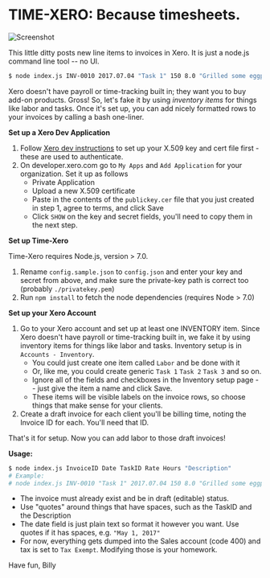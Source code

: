 # TIME-XERO: Because timesheets.

![Screenshot](https://raw.githubusercontent.com/billyc/xero-tracker/master/scrnshot.png)

This little ditty posts new line items to invoices in Xero. It is just a node.js command line tool -- no UI. 

```bash
$ node index.js INV-0010 2017.07.04 "Task 1" 150 8.0 "Grilled some eggplant for company picnic"
```

Xero doesn't have payroll or time-tracking built in; they want you to buy add-on products. Gross! So, let's fake it by using *inventory items* for things like labor and tasks. Once it's set up, you can add nicely formatted rows to your invoices by calling a bash one-liner.

**Set up a Xero Dev Application**

1. Follow [Xero dev instructions](https://developer.xero.com/documentation/api-guides/create-publicprivate-key) to set up your X.509 key and cert file first - these are used to authenticate.
2. On developer.xero.com go to `My Apps` and `Add Application` for your organization. Set it up as
   follows
   - Private Application
   - Upload a new X.509 certificate
   - Paste in the contents of the `publickey.cer` file that you just created in step 1, agree to
     terms, and click Save
   - Click `SHOW` on the key and secret fields, you'll need to copy them in the next step.

**Set up Time-Xero**

Time-Xero requires Node.js, version > 7.0.

1. Rename `config.sample.json` to `config.json` and enter your key and secret from above, and make sure the private-key path is correct too (probably `./privatekey.pem`)
2. Run `npm install` to fetch the node dependencies (requires Node > 7.0)

**Set up your Xero Account**

1. Go to your Xero account and set up at least one INVENTORY item. Since Xero doesn't have payroll or time-tracking built in,
   we fake it by using inventory items for things like labor and tasks. Inventory setup is in
   `Accounts - Inventory`.
   - You could just create one item called `Labor` and be done with it
   - Or, like me, you could create generic `Task 1` `Task 2` `Task 3` and so on. 
   - Ignore all of the fields and checkboxes in the Inventory setup page -- just give the item a name and click Save.
   - These items will be visible labels on the invoice rows, so choose things that make sense for your
     clients.
2. Create a draft invoice for each client you'll be billing time, noting the Invoice ID for each. You'll need that ID.

That's it for setup. Now you can add labor to those draft invoices!

**Usage:**

```bash
$ node index.js InvoiceID Date TaskID Rate Hours "Description"
# Example:
# node index.js INV-0010 "Task 1" 2017.07.04 150 8.0 "Grilled some eggplant for company picnic"
```

- The invoice must already exist and be in draft (editable) status.
- Use "quotes" around things that have spaces, such as the TaskID and the Description
- The date field is just plain text so format it however you want. Use quotes if it has spaces, e.g. `"May 1, 2017"`
- For now, everything gets dumped into the Sales account (code 400) and tax is set to `Tax Exempt`. Modifying those is your homework.

Have fun,
Billy

